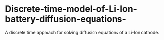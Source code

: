 # Discrete-time-model-of-Li-Ion-battery-diffusion-equations-
A discrete time approach for solving diffusion equations of a Li-Ion cathode.
